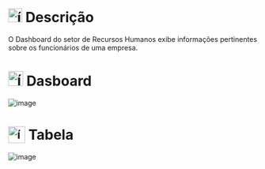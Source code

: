 # <img src="https://github.com/user-attachments/assets/caabfdf0-0f9e-44a3-8200-c6579fe87887" alt="ícone de descrição" width="28"> Descrição
O Dashboard do setor de Recursos Humanos exibe informações pertinentes sobre os funcionários de uma empresa.

# <img src="https://github.com/user-attachments/assets/50474eed-6a06-4ef0-b9fb-3d9c58e8b66d" alt="ícone de gráfico" width="30"> Dasboard
![image](https://github.com/user-attachments/assets/7568ae5f-1cd3-4d7a-a935-587483531b8a)

# <sub><img src="https://github.com/user-attachments/assets/becc956e-4101-4b3b-9d86-6957167bdb7d" alt="ícone de tabela" width="34"></sub> Tabela
![image](https://github.com/user-attachments/assets/e71553ce-ffbf-4bf7-9971-f6c125e5b8fd)
